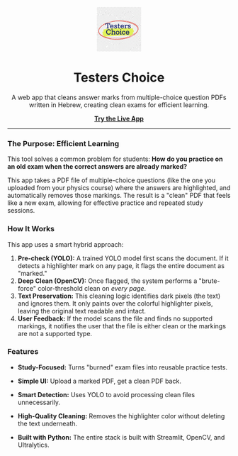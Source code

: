 <p align="center">
  <img src="logo.png" width="100">
</p>

<h1 align="center"> Testers Choice </h1>

<p align="center">
  A web app that cleans answer marks from multiple-choice question PDFs written in Hebrew, creating clean exams for efficient learning.
</p>
<p align="center">
  <!-- ⚠️ Update this link once your app is deployed! -->
  <a href="https://testers-choice.streamlit.app/"><strong> Try the Live App </strong></a>
</p>

---

###  The Purpose: Efficient Learning

This tool solves a common problem for students: **How do you practice on an old exam when the correct answers are already marked?**

This app takes a PDF file of multiple-choice questions (like the one you uploaded from your physics course) where the answers are highlighted, and automatically removes those markings. The result is a "clean" PDF that feels like a new exam, allowing for effective practice and repeated study sessions.

###  How It Works

This app uses a smart hybrid approach:

1.  **Pre-check (YOLO):** A trained YOLO model first scans the document. If it detects a highlighter mark on any page, it flags the entire document as "marked."
2.  **Deep Clean (OpenCV):** Once flagged, the system performs a "brute-force" color-threshold clean on *every page*.
3.  **Text Preservation:** This cleaning logic identifies dark pixels (the text) and ignores them. It only paints over the colorful highlighter pixels, leaving the original text readable and intact.
4.  **User Feedback:** If the model scans the file and finds no supported markings, it notifies the user that the file is either clean or the markings are not a supported type.

###  Features

* **Study-Focused:** Turns "burned" exam files into reusable practice tests.
* **Simple UI:** Upload a marked PDF, get a clean PDF back.
* **Smart Detection:** Uses YOLO to avoid processing clean files unnecessarily.
* **High-Quality Cleaning:** Removes the highlighter color without deleting the text underneath.

* **Built with Python:** The entire stack is built with Streamlit, OpenCV, and Ultralytics.



